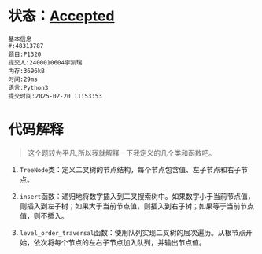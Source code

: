 # 状态：[Accepted](http://dsbpython.openjudge.cn/dspythonbook/solution/48313787/)

```
基本信息
#:48313787
题目:P1320
提交人:2400010604李凯瑞
内存:3696kB
时间:29ms
语言:Python3
提交时间:2025-02-20 11:53:53
```

# 代码解释

> 这个题较为平凡,所以我就解释一下我定义的几个类和函数吧。

1. `TreeNode`类：定义二叉树的节点结构，每个节点包含值、左子节点和右子节点。
   
2. `insert`函数：递归地将数字插入到二叉搜索树中。如果数字小于当前节点值，则插入到左子树；如果大于当前节点值，则插入到右子树；如果等于当前节点值，则不插入。
   
3. `level_order_traversal`函数：使用队列实现二叉树的层次遍历。从根节点开始，依次将每个节点的左右子节点加入队列，并输出节点值。